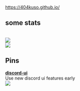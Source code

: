 https://404kuso.github.io/

## some stats

<br>
<a href="https://github.com/404kuso/404kuso/">
   <img src="https://github-readme-stats.vercel.app/api?username=404kuso&hide=prs&hide_border=true&count_private=true&theme=dark&show_icons=true">
</a>

<br>
<a href="https://github.com/404kuso/404kuso/">
   <img src="https://github-readme-stats.vercel.app/api/top-langs/?username=404kuso&theme=dark&hide_border=true">
</a>
   
   
## Pins

[**discord-ui**](https://github.com/KusoRedsto/discord-ui")
<br>
Use new discord ui features early
<br>
<a href="https://github.com/KusoRedsto/discord-ui">
   <img src="https://github-readme-stats.vercel.app/api/pin/?username=kusoredsto&repo=discord-ui&theme=dark&hide_border=true">
</a>
